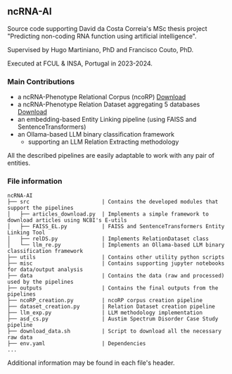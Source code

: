 ## ncRNA-AI
Source code supporting David da Costa Correia's MSc thesis project "Predicting non-coding RNA function using artificial intelligence".

Supervised by Hugo Martiniano, PhD and Francisco Couto, PhD.

Executed at FCUL & INSA, Portugal in 2023-2024.

### Main Contributions
- a ncRNA-Phenotype Relational Corpus (ncoRP) [Download](https://drive.google.com/drive/folders/1tbc7ixW3M9VzvsLq9zYTBVLj8pUhhTiT?usp=sharing)
- a ncRNA-Phenotype Relation Dataset aggregating 5 databases [Download](https://drive.google.com/file/d/188yDkbhe-FRWldzYFyLF695kr8yt3iC0/view?usp=sharing)
- an embedding-based Entity Linking pipeline (using FAISS and SentenceTransformers)
- an Ollama-based LLM binary classification framework
  - supporting an LLM Relation Extracting methodology

All the described pipelines are easily adaptable to work with any pair of entities.

### File information

```
ncRNA-AI
├── src                       | Contains the developed modules that support the pipelines
│   ├── articles_download.py  | Implements a simple framework to download articles using NCBI's E-utils
│   ├── FAISS_EL.py           | FAISS and SentenceTransformers Entity Linking Tool
│   ├── relDS.py              | Implements RelationDataset class
│   └── llm_re.py             | Implements an Ollama-based LLM binary classification framework
├── utils                     | Contains other utility python scripts
├── misc                      | Contains supporting jupyter notebooks for data/output analysis
├── data                      | Contains the data (raw and processed) used by the pipelines
├── outputs                   | Contains the final outputs from the pipelines
├── ncoRP_creation.py         | ncoRP corpus creation pipeline
├── dataset_creation.py       | Relation Dataset creation pipeline
├── llm_exp.py                | LLM methodology implementation
├── asd_cs.py                 | Austim Spectrum Disorder Case Study pipeline
├── download_data.sh          | Script to download all the necessary raw data
├── env.yaml                  | Dependencies
...
```

Additional information may be found in each file's header.
